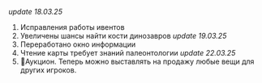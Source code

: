 *update 18.03.25*
1. Исправления работы ивентов
2. Увеличены шансы найти кости динозавров
*update 19.03.25*
1. Переработано окно информации
2. Чтение карты требует знаний палеонтологии
*update 22.03.25*
1. 🏦Аукцион. Теперь можно выставлять на продажу любые вещи для других игроков.